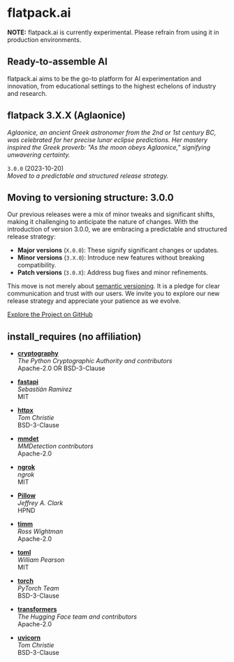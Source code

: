 # flatpack.ai

**NOTE:** flatpack.ai is currently experimental. Please refrain from using it in production environments.

## Ready-to-assemble AI

flatpack.ai aims to be the go-to platform for AI experimentation and innovation, from educational settings to the
highest echelons of industry and research.

## flatpack 3.X.X (Aglaonice)

*Aglaonice, an ancient Greek astronomer from the 2nd or 1st century BC, was celebrated for her precise lunar eclipse
predictions. Her mastery inspired the Greek proverb: "As the moon obeys Aglaonice," signifying unwavering certainty.*

`3.0.0` (2023-10-20)\
*Moved to a predictable and structured release strategy.*

## Moving to versioning structure: 3.0.0

Our previous releases were a mix of minor tweaks and significant shifts, making it challenging to anticipate the nature
of changes. With the introduction of version 3.0.0, we are embracing a predictable and structured release strategy:

- **Major versions** (`X.0.0`): These signify significant changes or updates.
- **Minor versions** (`3.X.0`): Introduce new features without breaking compatibility.
- **Patch versions** (`3.0.X`): Address bug fixes and minor refinements.

This move is not merely about [semantic versioning](https://semver.org/). It is a pledge for clear communication and
trust with our users. We invite you to explore our new release strategy and appreciate your patience as we evolve.

[Explore the Project on GitHub](https://github.com/romlingroup/flatpack-ai)

## install_requires (no affiliation)

- **[cryptography](https://pypi.org/project/cryptography/)**\
  *The Python Cryptographic Authority and contributors*\
  Apache-2.0 OR BSD-3-Clause

- **[fastapi](https://pypi.org/project/fastapi/)**\
  *Sebastián Ramírez*\
  MIT

- **[httpx](https://pypi.org/project/httpx/)**\
  *Tom Christie*\
  BSD-3-Clause

- **[mmdet](https://pypi.org/project/mmdet/)**\
  *MMDetection contributors*\
  Apache-2.0

- **[ngrok](https://pypi.org/project/ngrok/)**\
  *ngrok*\
  MIT

- **[Pillow](https://pypi.org/project/Pillow/)**\
  *Jeffrey A. Clark*\
  HPND

- **[timm](https://pypi.org/project/timm/)**\
  *Ross Wightman*\
  Apache-2.0

- **[toml](https://pypi.org/project/toml/)**\
  *William Pearson*\
  MIT

- **[torch](https://pypi.org/project/torch/)**\
  *PyTorch Team*\
  BSD-3-Clause

- **[transformers](https://pypi.org/project/transformers/)**\
  *The Hugging Face team and contributors*\
  Apache-2.0

- **[uvicorn](https://pypi.org/project/uvicorn/)**\
  *Tom Christie*\
  BSD-3-Clause